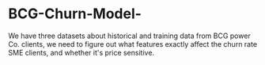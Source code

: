 # BCG-Churn-Model-
We have three datasets about historical and training data from BCG power Co. clients, we need to figure out what features exactly affect the churn rate SME clients, and whether it's price sensitive.
